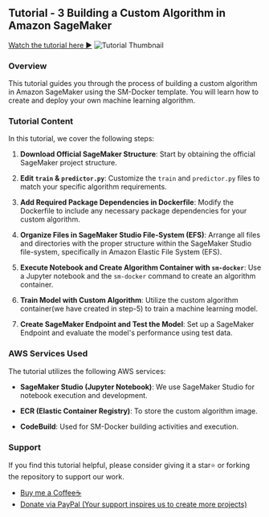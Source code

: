 ## Tutorial - 3 Building a Custom Algorithm in Amazon SageMaker

[Watch the tutorial here ►](https://youtu.be/_OjFubgXcWQ)
![Tutorial Thumbnail](https://github.com/Spidy20/Sagemaker-Tutorials/blob/master/Tutorial%20-%203%20Sagemaker%20Build%20Custom%20Algorithm/yt_thumb.jpg)

### Overview

This tutorial guides you through the process of building a custom algorithm in Amazon SageMaker using the SM-Docker template. You will learn how to create and deploy your own machine learning algorithm.

### Tutorial Content

In this tutorial, we cover the following steps:

1. **Download Official SageMaker Structure**: Start by obtaining the official SageMaker project structure.

2. **Edit `train` & `predictor.py`**: Customize the `train` and `predictor.py` files to match your specific algorithm requirements.

3. **Add Required Package Dependencies in Dockerfile**: Modify the Dockerfile to include any necessary package dependencies for your custom algorithm.

4. **Organize Files in SageMaker Studio File-System (EFS)**: Arrange all files and directories with the proper structure within the SageMaker Studio file-system, specifically in Amazon Elastic File System (EFS).

5. **Execute Notebook and Create Algorithm Container with `sm-docker`**: Use a Jupyter notebook and the `sm-docker` command to create an algorithm container.

6. **Train Model with Custom Algorithm**: Utilize the custom algorithm container(we have created in step-5) to train a machine learning model.

7. **Create SageMaker Endpoint and Test the Model**: Set up a SageMaker Endpoint and evaluate the model's performance using test data.

### AWS Services Used

The tutorial utilizes the following AWS services:

- **SageMaker Studio (Jupyter Notebook)**: We use SageMaker Studio for notebook execution and development.

- **ECR (Elastic Container Registry)**: To store the custom algorithm image.

- **CodeBuild**: Used for SM-Docker building activities and execution.

### Support

If you find this tutorial helpful, please consider giving it a star⭐ or forking the repository to support our work.

- [Buy me a Coffee☕](https://www.buymeacoffee.com/spidy20)
- [Donate via PayPal (Your support inspires us to create more projects)](https://www.paypal.me/spidy1820)

